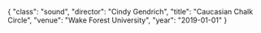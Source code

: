 {
  "class": "sound",
  "director": "Cindy Gendrich",
  "title": "Caucasian Chalk Circle",
  "venue": "Wake Forest University",
  "year": "2019-01-01"
}